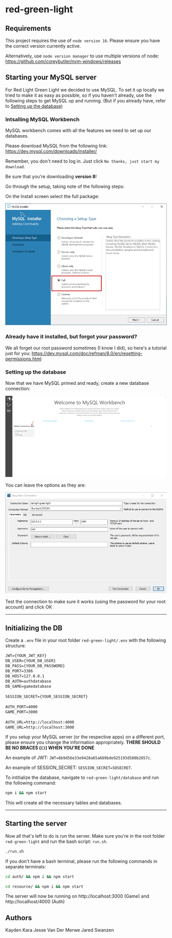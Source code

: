 # red-green-light

## Requirements

This project requires the use of `node version 16`. Please ensure you have the correct version currently active. 

Alternatively, use `node version manager` to use multiple versions of node: https://github.com/coreybutler/nvm-windows/releases

## Starting your MySQL server
For Red Light Green Light we decided to use MySQL. To set it up locally we tried to make it as easy as possible, so if you haven't already, use the following steps to get MySQL up and running. (But if you already have, refer to [Setting up the database](#setting-up-the-database))

### Intsalling MySQL Workbench
MySQL workbench comes with all the features we need to set up our databases.

Please download MySQL from the following link: https://dev.mysql.com/downloads/installer/

Remember, you don't need to log in. Just click `No thanks, just start my download`.

Be sure that you're downloading **version 8**!

Go through the setup, taking note of the following steps:

On the Install screen select the full package:

![Choose setup type](readme_images/choose_setup_type.png)

### Already have it installed, but forgot your password?
We all forget our root password sometimes (I know I did), so here's a tutorial just for you: https://dev.mysql.com/doc/refman/8.0/en/resetting-permissions.html

### Setting up the database
Now that we have MySQL primed and ready, create a new database connection:

![Add a new connection](readme_images/add_connection.png)

You can leave the options as they are:

![Create connection](readme_images/create_connection.png)

Test the connection to make sure it works (using the password for your root account) and click OK

---

## Initializing the DB

Create a `.env` file in your root folder `red-green-light/.env` with the following structure:

```
JWT={YOUR_JWT_KEY}
DB_USER={YOUR_DB_USER}
DB_PASS={YOUR_DB_PASSWORD}
DB_PORT=3306
DB_HOST=127.0.0.1
DB_AUTH=authdatabase
DB_GAME=gamedatabase

SESSION_SECRET={YOUR_SESSION_SECRET}

AUTH_PORT=4000
GAME_PORT=3000

AUTH_URL=http://localhost:4000
GAME_URL=http://localhost:3000
```

If you setup your MySQL server (or the respective apps) on a different port, please ensure you change the information appropriately. **THERE SHOULD BE NO BRACES (`{}`) WHEN YOU'RE DONE**

An example of JWT: `JWT=6b9d56e33e9428a65a669bde925193d588b2657c`.

An example of SESSION_SECRET: `SESSION_SECRET=SOSECRET`.

To intitialize the database, navigate to `red-green-light/database` and run the following command:

```bash
npm i && npm start
```

This will create all the necessary tables and databases.

---

## Starting the server

Now all that's left to do is run the server. Make sure you're in the root folder `red-green-light` and run the bash script: `run.sh`. 

```bash
./run.sh
```

If you don't have a bash terminal, please run the following commands in separate terminals:

```bash
cd auth/ && npm i && npm start
```

```bash
cd resource/ && npm i && npm start
```

The server will now be running on http://localhost:3000 (Game) and http://localhost/4000 (Auth)

## Authors

Kayden Kara
Jesse Van Der Merwe
Jared Swanzen
